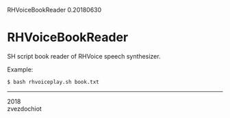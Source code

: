 RHVoiceBookReader
0.20180630

# RHVoiceBookReader

SH script book reader of RHVoice speech synthesizer.

Example:

```bash
$ bash rhvoiceplay.sh book.txt
```

---  
2018  
zvezdochiot

